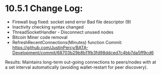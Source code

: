 
# 10.5.1 Change Log:
- Firewall bug fixed: socket send error Bad file descriptor (9)
- Inactivity checking syntax changed
- ThreadSocketHandler - Disconnect unused nodes
- Bitcoin Miner code removal
- RefreshRecentConnections(Minutes) function
Commit:
https://github.com/JustinPercy/BATA-Development/commit/68703b29b8b11fb3fd98ddced7c4bb7da5ff9cd6

Results:
Maintains long-term out-going connections to peers/nodes with at a set interval automatically (avoiding wallet-restart for peer discovery).

